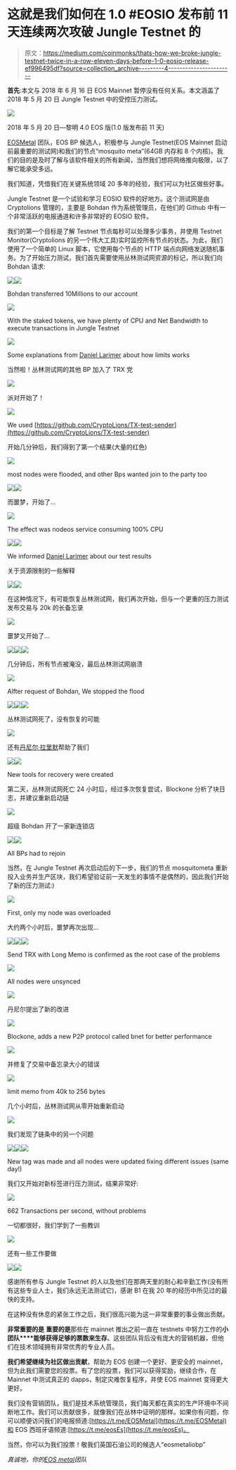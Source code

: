 # 这就是我们如何在 1.0 #EOSIO 发布前 11 天连续两次攻破 Jungle Testnet 的

> 原文：<https://medium.com/coinmonks/thats-how-we-broke-jungle-testnet-twice-in-a-row-eleven-days-before-1-0-eosio-release-ef996495df?source=collection_archive---------4----------------------->

**首先**:本文与 2018 年 6 月 16 日 EOS Mainnet 暂停没有任何关系。本文涵盖了 2018 年 5 月 20 日 Jungle Testnet 中的受控压力测试。

![](img/1e1b4def3e3033665b255621664c9381.png)

2018 年 5 月 20 日—黎明 4.0 EOS 版(1.0 版发布前 11 天)

[EOSMetal](https://medium.com/u/af7c15cbbf20?source=post_page-----ef996495df--------------------------------) 团队，EOS BP 候选人，积极参与 Jungle Testnet(EOS Mainnet 启动前最重要的测试网)和我们的节点“mosquito meta”(64GB 内存和 8 个内核)。我们的目的是及时了解与该软件相关的所有新闻，当然我们想将网络推向极限，以了解它能承受多远。

我们知道，凭借我们在关键系统领域 20 多年的经验，我们可以为社区做些好事。

Jungle Testnet 是一个试验和学习 EOSIO 软件的好地方。这个测试网是由 Cryptolions 管理的，主要是 Bohdan 作为系统管理员，在他们的 Github 中有一个非常活跃的电报通道和许多非常好的 EOSIO 软件。

我们的第一个目标是了解 Testnet 节点每秒可以处理多少事务，并使用 Testnet Monitor(Cryptolions 的另一个伟大工具)实时监控所有节点的状态。为此，我们使用了一个简单的 Linux 脚本，它使用每个节点的 HTTP 端点向网络发送随机事务。为了开始压力测试，我们首先需要使用丛林测试网资源的标记，所以我们向 Bohdan 请求:

![](img/99e06bc47c1abad28e2e451e9ee16e4c.png)![](img/58862e2e8bd762a43df42117d6c60bbe.png)

Bohdan transferred 10Millions to our account

![](img/53ac1760f0723e63dacc2a2c3047789e.png)

With the staked tokens, we have plenty of CPU and Net Bandwidth to execute transactions in Jungle Testnet

![](img/9a296b3d7d3e2c337fdddc35a081a0da.png)

Some explanations from [Daniel Larimer](https://medium.com/u/1d906c7421de?source=post_page-----ef996495df--------------------------------) about how limits works

当然啦！丛林测试网的其他 BP 加入了 TRX 党

![](img/b4e4d2ea2d1c7ffb2eaefdfb2ca5dc58.png)

派对开始了！

![](img/c9e0d046bb208c97e64fd8aec041ff94.png)

We used [https://github.com/CryptoLions/TX-test-sender](https://github.com/CryptoLions/TX-test-sender)

开始几分钟后，我们得到了第一个结果(大量的红色)

![](img/cbb1b1152fbc81d43656ab47f5456397.png)

most nodes were flooded, and other Bps wanted join to the party too

![](img/214eb8c6402db49cb6dc698d12bba7ee.png)![](img/b0a09377c3e93c1af6ef51723c5ab9a1.png)

而噩梦，开始了…

![](img/d0533c69e61e7f111f87fe78e11c9776.png)

The effect was nodeos service consuming 100% CPU

![](img/64f32f0b18b31fef5c9e4696e513d1ab.png)![](img/75feab928b952159e2b48affb7dafa29.png)

We informed [Daniel Larimer](https://medium.com/u/1d906c7421de?source=post_page-----ef996495df--------------------------------) about our test results

关于资源限制的一些解释

![](img/218a78a9e5ea7d7c367d9c42da2ff4ea.png)![](img/7ef50dc288f74f0c967252db8809ef4c.png)

在这种情况下，有可能恢复丛林测试网，我们再次开始，但与一个更重的压力测试发布交易与 20k 的长备忘录

![](img/8f317bdcfd3809afd97ba38f86fed826.png)

噩梦又开始了…

![](img/bd4ab91d2afc724f288d6e3696cf7269.png)![](img/f1a6208e858270d038a73c4dd07430f1.png)![](img/3b2fc41fae7d36a0f01d6a3af1fe5f14.png)

几分钟后，所有节点被淹没，最后丛林测试网崩溃

![](img/f8db1464f5ed5f007eba019b42a8634d.png)

Alfter request of Bohdan, We stopped the flood

![](img/2c6f6745aeb1eb5bcd63a739ee4aacd7.png)![](img/a68b598a448a98ebc859e4efc56a9526.png)![](img/aeb7ad3fc28356b7ef4a9196d9ac9b80.png)

丛林测试网死了，没有恢复的可能

![](img/e643bbdfee223db6c09c534619791599.png)

还有[丹尼尔·拉里默](https://medium.com/u/1d906c7421de?source=post_page-----ef996495df--------------------------------)帮助了我们

![](img/d9b104b0aa9e308b647bfee8c27514e8.png)![](img/68a5e84bc6fb7632024eb9100aa129d9.png)

New tools for recovery were created

第二天，丛林测试网死亡 24 小时后，经过多次恢复尝试，Blockone 分析了块日志，并建议重新启动链

![](img/9f1670b3f8308c68cd0916f51d321669.png)

超级 Bohdan 开了一家新连锁店

![](img/72725022520c57ad576efaef7f642671.png)![](img/d6c4da89240c59145299020fe6d5574d.png)

All BPs had to rejoin

当然，在 Jungle Testnet 再次启动后的下一步，我们的节点 mosquitometa 重新投入业务并生产区块，我们希望验证前一天发生的事情不是偶然的，因此我们开始了新的压力测试:)

![](img/c751dee21b29ddeb794d02274827ceb9.png)

First, only my node was overloaded

大约两个小时后，噩梦再次出现…

![](img/e5a0ab6737839927937a7a5569e6a69b.png)![](img/c8676518baf9041cb469cec7e501b885.png)![](img/81a4268101da6173f06d91dd0e0cec76.png)

Send TRX with Long Memo is confirmed as the root case of the problems

![](img/bc52f193fe358a40d56956c538708903.png)

All nodes were unsynced

![](img/dbe5b1013e7c4fa009584c63fc1b3e0f.png)

丹尼尔提出了新的改进

![](img/2882bc782929ba2c54309c92cf413434.png)

Blockone, adds a new P2P protocol called bnet for better performance

![](img/95fe58968d39a79a3aa0b52d2366ace1.png)

并修复了交易中备忘录大小的错误

![](img/27eb2d3aaca0ce960e92ab82505d5646.png)

limit memo from 40k to 256 bytes

几个小时后，丛林测试网从零开始重新启动

![](img/179b5758c949e2c4602c75b2858fa044.png)

我们发现了链条中的另一个问题

![](img/5f4960b1f374efc3cf2113db85d231a8.png)![](img/d46473c4862994734ab1932eb3e5c6ab.png)![](img/ded1eb64e96d860554c33464c3908e31.png)

New tag was made and all nodes were updated fixing different issues (same day!)

我们又开始对新标签进行压力测试，结果非常好:

![](img/adb1c98f836aa37ebf4f01591585be57.png)

662 Transactions per second, without problems

一切都很好，我们学到了一些教训

![](img/ffbb60ba64ade17a060b48915443e4e7.png)

还有一些工作要做

![](img/97abd659924e95850d516cd0228b94f2.png)![](img/9ecff94612370a00e808c6625045137f.png)

感谢所有参与 Jungle Testnet 的人以及他们在那两天里的耐心和辛勤工作(没有所有这些专业人士，我们永远无法测试它)，感谢 B1 在我 20 年的经历中所见过的最快的支持。

在这种没有休息的紧张工作之后，我们很高兴能为这一非常重要的事业做出贡献。

**非常重要的是** **重要的是**那些在 mainnet 推出之前一直在 testnets 中努力工作的**小团队****能够获得足够的票数来生存**。这些团队背后没有庞大的营销机器，但他们在技术领域拥有非常优秀的专业人员。

**我们希望继续为社区做出贡献**，帮助为 EOS 创建一个更好、更安全的 mainnet，但为此我们需要您的投票。有了您的投票，我们可以获得奖励，继续合作，在 Mainnet 中测试真正的 dapps，制定灾难恢复程序，并使 EOS mainnet 变得更大更好。

我们没有营销团队，我们是技术系统管理员，我们每天都在真实的生产环境中不间断地工作。我们可以贡献很多，就像我们在丛林中证明的那样。如果你有问题，你可以顺便访问我们的电报频道:[https://t.me/EOSMetal](https://t.me/EOSMetal)和 EOS 西班牙语频道:[https://t.me/eosEs](https://t.me/eosEs)。

当然，你可以为我们投票！敬我们英国石油公司的候选人“eosmetaliobp”

*真诚地，你的*[*EOS metal*](https://medium.com/u/af7c15cbbf20?source=post_page-----ef996495df--------------------------------)*团队*